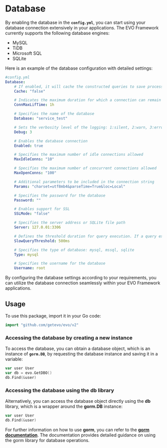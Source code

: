 # Database
By enabling the database in the **`config.yml`**, you can start using your database connection extensively in your applications. The EVO Framework currently supports the following database engines:

- MySQL
- TiDB
- Microsoft SQL
- SQLite

Here is an example of the database configuration with detailed settings:

```yaml
#config.yml
Database:
    # If enabled, it will cache the constructed queries to save processing time
    Cache: "false"

    # Indicates the maximum duration for which a connection can remain idle without being closed by the server
    ConnMaxLifTime: 1h

    # Specifies the name of the database
    Database: "service_test"

    # Sets the verbosity level of the logging: 1:silent, 2:warn, 3:error, 4:info
    Debug: 3

    # Enables the database connection
    Enabled: true

    # Specifies the maximum number of idle connections allowed
    MaxIdleConns: "10"

    # Specifies the maximum number of concurrent connections allowed
    MaxOpenConns: "100"

    # Additional parameters to be included in the connection string
    Params: "charset=utf8mb4&parseTime=True&loc=Local"

    # Specifies the password for the database
    Password: ""

    # Enables support for SSL
    SSLMode: "false"

    # Specifies the server address or SQLite file path
    Server: 127.0.01:3306

    # Defines the threshold duration for query execution. If a query exceeds this duration, a warning will be issued.
    SlowQueryThreshold: 500ms

    # Specifies the type of database: mysql, mssql, sqlite
    Type: mysql

    # Specifies the username for the database
    Username: root
```

By configuring the database settings according to your requirements, you can utilize the database connection seamlessly within your EVO Framework applications.

## Usage

To use this package, import it in your Go code:
```go
import "github.com/getevo/evo/v2"
```

### Accessing the database by creating a new instance
To access the database, you can obtain a database object, which is an instance of **`gorm.DB`**, by requesting the database instance and saving it in a variable:

```go
var user User
var db = evo.GetDBO()
db.Find(&user)
```

### Accessing the database using the db library
Alternatively, you can access the database object directly using the **db** library, which is a wrapper around the **gorm.DB** instance:
```go
var user User
db.Find(&user)
```

For further information on how to use **gorm**, you can refer to the **[gorm documentation](https://gorm.io/docs)**. The documentation provides detailed guidance on using the gorm library for database operations.


